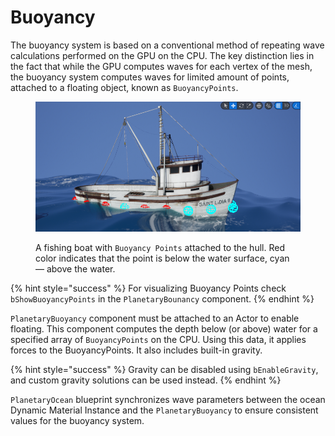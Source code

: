 # Buoyancy

The buoyancy system is based on a conventional method of repeating wave calculations performed on the GPU on the CPU. The key distinction lies in the fact that while the GPU computes waves for each vertex of the mesh, the buoyancy system computes waves for limited amount of points, attached to a floating object, known as `BuoyancyPoints`.

<figure><img src="../../.gitbook/assets/image.png" alt=""><figcaption><p>A fishing boat with <code>Buoyancy Points</code> attached to the hull. Red color indicates that the point is below the water surface, cyan — above the water.</p></figcaption></figure>

{% hint style="success" %}
For visualizing Buoyancy Points check `bShowBuoyancyPoints` in the `PlanetaryBounancy` component.
{% endhint %}

`PlanetaryBuoyancy` component must be attached to an Actor to enable floating. This component computes the depth below (or above) water for a specified array of `BuoyancyPoints` on the CPU. Using this data, it applies forces to the BuoyancyPoints. It also includes built-in gravity.

{% hint style="success" %}
Gravity can be disabled using `bEnableGravity`, and custom gravity solutions can be used instead.
{% endhint %}

`PlanetaryOcean` blueprint synchronizes wave parameters between the ocean Dynamic Material Instance and the `PlanetaryBuoyancy` to ensure consistent values for the buoyancy system.

